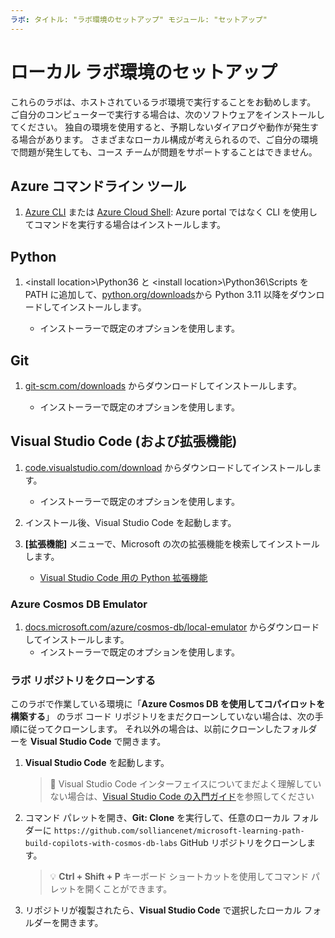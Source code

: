 ```yaml
---
ラボ: タイトル: "ラボ環境のセットアップ" モジュール: "セットアップ"
---
```


# ローカル ラボ環境のセットアップ

これらのラボは、ホストされているラボ環境で実行することをお勧めします。 ご自分のコンピューターで実行する場合は、次のソフトウェアをインストールしてください。 独自の環境を使用すると、予期しないダイアログや動作が発生する場合があります。 さまざまなローカル構成が考えられるので、ご自分の環境で問題が発生しても、コース チームが問題をサポートすることはできません。

## Azure コマンドライン ツール

1. [Azure CLI](https://docs.microsoft.com/cli/azure/?view=azure-cli-latest) または [Azure Cloud Shell](https://shell.azure.com): Azure portal ではなく CLI を使用してコマンドを実行する場合はインストールします。

## Python

1. \<install location\>\Python36 と \<install location>\Python36\Scripts を PATH に追加して、[python.org/downloads]から Python 3.11 以降をダウンロードしてインストールします。

    - インストーラーで既定のオプションを使用します。

## Git

1. [git-scm.com/downloads] からダウンロードしてインストールします。

    - インストーラーで既定のオプションを使用します。

## Visual Studio Code (および拡張機能)

1. [code.visualstudio.com/download] からダウンロードしてインストールします。

    - インストーラーで既定のオプションを使用します。

1. インストール後、Visual Studio Code を起動します。

1. **[拡張機能]** メニューで、Microsoft の次の拡張機能を検索してインストールします。

    - [Visual Studio Code 用の Python 拡張機能][marketplace.visualstudio.com/mms-python.python]

### Azure Cosmos DB Emulator

1. [docs.microsoft.com/azure/cosmos-db/local-emulator] からダウンロードしてインストールします。
    - インストーラーで既定のオプションを使用します。

### ラボ リポジトリをクローンする

このラボで作業している環境に「**Azure Cosmos DB を使用してコパイロットを構築する**」 のラボ コード リポジトリをまだクローンしていない場合は、次の手順に従ってクローンします。 それ以外の場合は、以前にクローンしたフォルダーを **Visual Studio Code** で開きます。

1. **Visual Studio Code** を起動します。

    > &#128221; Visual Studio Code インターフェイスについてまだよく理解していない場合は、[Visual Studio Code の入門ガイド][code.visualstudio.com/docs/getstarted]を参照してください

1. コマンド パレットを開き、**Git: Clone** を実行して、任意のローカル フォルダーに ``https://github.com/solliancenet/microsoft-learning-path-build-copilots-with-cosmos-db-labs`` GitHub リポジトリをクローンします。

    > &#128161; **Ctrl + Shift + P** キーボード ショートカットを使用してコマンド パレットを開くことができます。

1. リポジトリが複製されたら、**Visual Studio Code** で選択したローカル フォルダーを開きます。

[code.visualstudio.com/docs/getstarted]: https://code.visualstudio.com/docs/getstarted/tips-and-tricks
[docs.microsoft.com/azure/cosmos-db/local-emulator]: https://docs.microsoft.com/azure/cosmos-db/local-emulator#download-the-emulator
[code.visualstudio.com/download]: https://code.visualstudio.com/download
[git-scm.com/downloads]: https://git-scm.com/downloads
[python.org/downloads]: https://www.python.org/downloads/
[marketplace.visualstudio.com/mms-python.python]: https://marketplace.visualstudio.com/items?itemName=ms-python.python#overview
